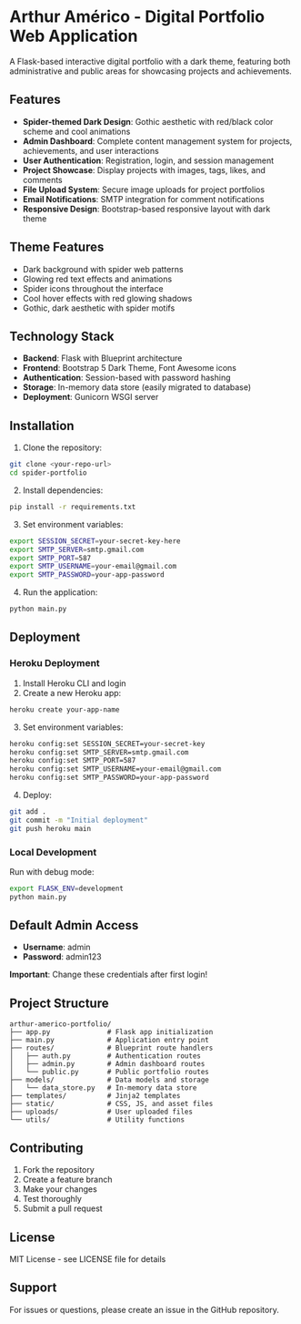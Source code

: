 # Arthur Américo - Digital Portfolio Web Application

A Flask-based interactive digital portfolio with a dark theme, featuring both administrative and public areas for showcasing projects and achievements.

## Features

- **Spider-themed Dark Design**: Gothic aesthetic with red/black color scheme and cool animations
- **Admin Dashboard**: Complete content management system for projects, achievements, and user interactions
- **User Authentication**: Registration, login, and session management
- **Project Showcase**: Display projects with images, tags, likes, and comments
- **File Upload System**: Secure image uploads for project portfolios
- **Email Notifications**: SMTP integration for comment notifications
- **Responsive Design**: Bootstrap-based responsive layout with dark theme

## Theme Features

- Dark background with spider web patterns
- Glowing red text effects and animations
- Spider icons throughout the interface
- Cool hover effects with red glowing shadows
- Gothic, dark aesthetic with spider motifs

## Technology Stack

- **Backend**: Flask with Blueprint architecture
- **Frontend**: Bootstrap 5 Dark Theme, Font Awesome icons
- **Authentication**: Session-based with password hashing
- **Storage**: In-memory data store (easily migrated to database)
- **Deployment**: Gunicorn WSGI server

## Installation

1. Clone the repository:
```bash
git clone <your-repo-url>
cd spider-portfolio
```

2. Install dependencies:
```bash
pip install -r requirements.txt
```

3. Set environment variables:
```bash
export SESSION_SECRET=your-secret-key-here
export SMTP_SERVER=smtp.gmail.com
export SMTP_PORT=587
export SMTP_USERNAME=your-email@gmail.com
export SMTP_PASSWORD=your-app-password
```

4. Run the application:
```bash
python main.py
```

## Deployment

### Heroku Deployment

1. Install Heroku CLI and login
2. Create a new Heroku app:
```bash
heroku create your-app-name
```

3. Set environment variables:
```bash
heroku config:set SESSION_SECRET=your-secret-key
heroku config:set SMTP_SERVER=smtp.gmail.com
heroku config:set SMTP_PORT=587
heroku config:set SMTP_USERNAME=your-email@gmail.com
heroku config:set SMTP_PASSWORD=your-app-password
```

4. Deploy:
```bash
git add .
git commit -m "Initial deployment"
git push heroku main
```

### Local Development

Run with debug mode:
```bash
export FLASK_ENV=development
python main.py
```

## Default Admin Access

- **Username**: admin
- **Password**: admin123

**Important**: Change these credentials after first login!

## Project Structure

```
arthur-americo-portfolio/
├── app.py              # Flask app initialization
├── main.py             # Application entry point
├── routes/             # Blueprint route handlers
│   ├── auth.py         # Authentication routes
│   ├── admin.py        # Admin dashboard routes
│   └── public.py       # Public portfolio routes
├── models/             # Data models and storage
│   └── data_store.py   # In-memory data store
├── templates/          # Jinja2 templates
├── static/             # CSS, JS, and asset files
├── uploads/            # User uploaded files
└── utils/              # Utility functions
```

## Contributing

1. Fork the repository
2. Create a feature branch
3. Make your changes
4. Test thoroughly
5. Submit a pull request

## License

MIT License - see LICENSE file for details

## Support

For issues or questions, please create an issue in the GitHub repository.